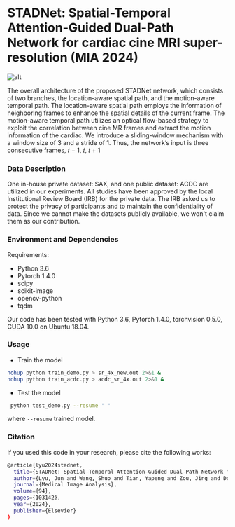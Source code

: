 # STADNet: Spatial-Temporal Attention-Guided Dual-Path Network for cardiac cine MRI super-resolution (MIA 2024)
![alt](URL "Fig1")



The overall architecture of the proposed STADNet network, which consists of two branches, the location-aware spatial path, and the motion-aware temporal path. The location-aware spatial path employs the information of neighboring frames to enhance the spatial details of the current frame. The motion-aware temporal path utilizes an optical flow-based strategy to exploit the correlation between cine MR frames and extract the motion information of the cardiac. We introduce a sliding-window mechanism with a window size of 3 and a stride of 1. Thus, the network’s input is three consecutive frames, 𝑡 − 1, 𝑡, 𝑡 + 1



### Data Description
One in-house private dataset: SAX, and one public dataset: ACDC are utilized in our experiments. All studies have been approved by the local Institutional Review Board (IRB) for the private data. The IRB asked us to protect the privacy of participants and to maintain the confidentiality of data. Since we cannot make the  datasets publicly available, we won't claim them as our contribution. 


### Environment and Dependencies
Requirements:
* Python 3.6
* Pytorch 1.4.0 
* scipy
* scikit-image
* opencv-python
* tqdm

Our code has been tested with Python 3.6, Pytorch 1.4.0, torchvision 0.5.0, CUDA 10.0 on Ubuntu 18.04.


### Usage

- Train the model
```bash
nohup python train_demo.py > sr_4x_new.out 2>&1 &
nohup python train_acdc.py > acdc_sr_4x.out 2>&1 &
```

- Test the model
```bash
 python test_demo.py --resume ' '
```
where
`--resume`  trained model. 

### Citation
If you used this code in your research, please cite the following works:
```bash
@article{lyu2024stadnet,
  title={STADNet: Spatial-Temporal Attention-Guided Dual-Path Network for cardiac cine MRI super-resolution},
  author={Lyu, Jun and Wang, Shuo and Tian, Yapeng and Zou, Jing and Dong, Shunjie and Wang, Chengyan and Aviles-Rivero, Angelica I and Qin, Jing},
  journal={Medical Image Analysis},
  volume={94},
  pages={103142},
  year={2024},
  publisher={Elsevier}
}
```


